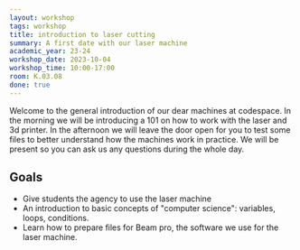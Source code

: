 ```yaml
---
layout: workshop
tags: workshop
title: introduction to laser cutting
summary: A first date with our laser machine
academic_year: 23-24
workshop_date: 2023-10-04
workshop_time: 10:00-17:00
room: K.03.08
done: true
---
```


Welcome to the general introduction of our dear machines at codespace. In the morning we will be introducing a 101 on how to work with the laser and 3d printer. In the afternoon we will leave the door open for you to test some files to better understand how the machines work in practice. We will be present so you can ask us any questions during the whole day.

## Goals

- Give students the agency to use the laser machine
- An introduction to basic concepts of "computer science": variables, loops, conditions.
- Learn how to prepare files for Beam pro, the software we use for the laser machine.
